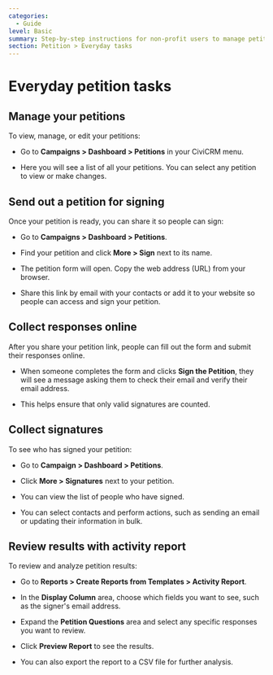 ```yaml
---
categories:
  - Guide
level: Basic
summary: Step-by-step instructions for non-profit users to manage petitions in CiviCRM, including sending out petitions, collecting signatures, and reviewing results.
section: Petition > Everyday tasks
---
```


# Everyday petition tasks

## Manage your petitions

To view, manage, or edit your petitions:

- Go to **Campaigns > Dashboard > Petitions** in your CiviCRM menu.

- Here you will see a list of all your petitions. You can select any petition to view or make changes.

## Send out a petition for signing

Once your petition is ready, you can share it so people can sign:

- Go to **Campaigns > Dashboard > Petitions**.

- Find your petition and click **More > Sign** next to its name.

- The petition form will open. Copy the web address (URL) from your browser.

- Share this link by email with your contacts or add it to your website so people can access and sign your petition.

## Collect responses online

After you share your petition link, people can fill out the form and submit their responses online.

- When someone completes the form and clicks **Sign the Petition**, they will see a message asking them to check their email and verify their email address.

- This helps ensure that only valid signatures are counted.

## Collect signatures

To see who has signed your petition:

- Go to **Campaign > Dashboard > Petitions**.

- Click **More > Signatures** next to your petition.

- You can view the list of people who have signed.

- You can select contacts and perform actions, such as sending an email or updating their information in bulk.

## Review results with activity report

To review and analyze petition results:

- Go to **Reports > Create Reports from Templates > Activity Report**.

- In the **Display Column** area, choose which fields you want to see, such as the signer's email address.

- Expand the **Petition Questions** area and select any specific responses you want to review.

- Click **Preview Report** to see the results.

- You can also export the report to a CSV file for further analysis.

<!--
Source: https://docs.civicrm.org/user/en/latest/petition/everyday
-tasks/ -->

<!--
Suggestion: This page is a How
-to Guide (step-by-step instructions for common tasks, no background or deep explanation). The content is basic and suitable for new users. If more detailed field descriptions or technical options were present, those could be split off as Reference. -->
